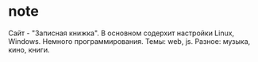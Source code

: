 # note
Сайт - "Записная книжка". В основном содерхит настройки Linux, Windows. Немного программирования. Темы: web, js. Разное: музыка, кино, книги.

